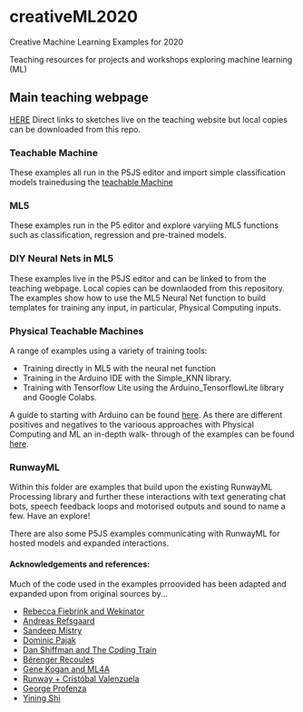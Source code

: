 # creativeML2020
Creative Machine Learning Examples for 2020


Teaching resources for projects and workshops exploring machine learning (ML)

## Main teaching webpage 
[HERE](https://j3nsykes.github.io/)
Direct links to sketches live on the teaching website but local copies can be downloaded from this repo. 

### Teachable Machine
These  examples all run in the P5JS editor and import simple classification models trainedusing the [teachable Machine]() 

### ML5
These examples run in the P5 editor and explore varyiing ML5 functions such as classification, regression and pre-trained models. 

### DIY Neural Nets in ML5
These examples live in the P5JS editor and can be linked to from the teaching webpage. Local copies can be downlaoded from this repository. The examples show how to use the ML5 Neural Net function to build templates for training any input, in particular, Physical Computing inputs. 

### Physical Teachable Machines
A range of examples using a variety of training tools:
* Training directly in ML5 with the neural net function
* Training in the Arduino IDE with the Simple_KNN library.
* Training with Tensorflow Lite using the Arduino_TensorflowLite library and Google Colabs. 

A guide to starting with Arduino can be found [here]().
As there are different positives and negatives to the varioous approaches with Physical Computing and ML an in-depth walk- through of the examples can be found [here]().
### RunwayML
Within this folder are examples that build upon the existing RunwayML Processing library and further these interactions with text generating chat bots, speech feedback loops and motorised outputs and sound to name a few. Have an explore!

There are also some P5JS examples communicating with RunwayML for hosted models and expanded interactions. 

#### Acknowledgements and references:
Much of the code used in the examples prroovided has been adapted and expanded upon from original sources by...
* [Rebecca Fiebrink and Wekinator](http://www.wekinator.org/examples/)
* [Andreas Refsgaard](https://github.com/AndreasRef)
* [Sandeep Mistry](https://github.com/sandeepmistry)
* [Dominic Pajak](https://github.com/8bitkick/Arduino_KNN_p5js)
* [Dan Shiffman and The Coding Train](https://thecodingtrain.com/learning/ml5/)
* [Bérenger Recoules](https://github.com/b2renger/workshop_ml_PCD2019)
* [Gene Kogan and ML4A](https://ml4a.github.io/demos/) 
* [Runway + Cristóbal Valenzuela](https://runwayapp.ai/)
* [George Profenza](https://github.com/orgicus)
* [Yining Shi](https://github.com/yining1023)

